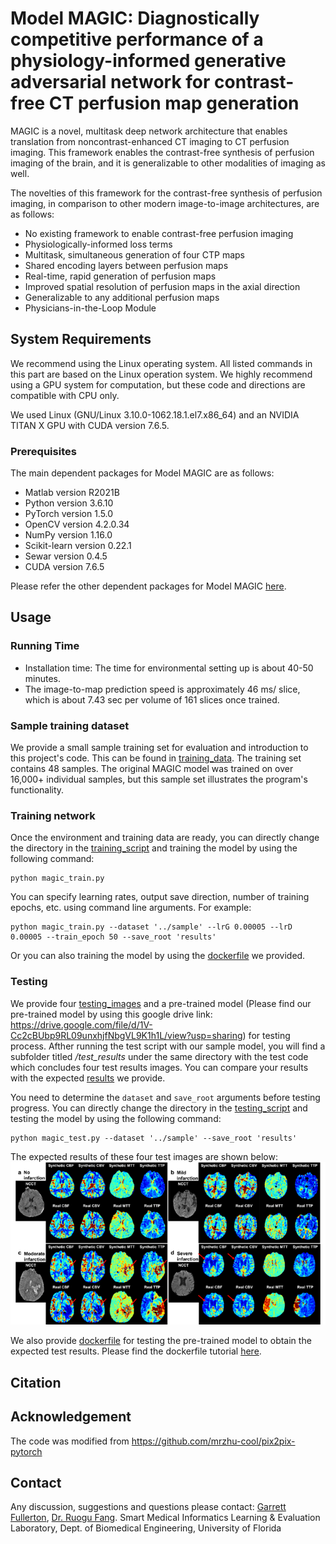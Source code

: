 # Model MAGIC: Diagnostically competitive performance of a physiology-informed generative adversarial network for contrast-free CT perfusion map generation

MAGIC is a novel, multitask deep network architecture that enables translation from noncontrast-enhanced CT imaging to CT perfusion imaging. This framework enables the contrast-free synthesis of perfusion imaging of the brain, and it is generalizable to other modalities of imaging as well.

The novelties of this framework for the contrast-free synthesis of perfusion imaging, in comparison to other modern image-to-image architectures, are as follows: 
- No existing framework to enable contrast-free perfusion imaging
- Physiologically-informed loss terms
- Multitask, simultaneous generation of four CTP maps 
- Shared encoding layers between perfusion maps
- Real-time, rapid generation of perfusion maps
- Improved spatial resolution of perfusion maps in the axial direction
- Generalizable to any additional perfusion maps
- Physicians-in-the-Loop Module

## System Requirements

We recommend using the Linux operating system. All listed commands in this part are based on the Linux operation system. We highly recommend using a GPU system for computation, but these code and directions are compatible with CPU only. 

We used Linux (GNU/Linux 3.10.0-1062.18.1.el7.x86_64) and an NVIDIA TITAN X GPU with CUDA version 7.6.5. 
### Prerequisites
The main dependent packages for Model MAGIC are as follows:
- Matlab version R2021B
- Python version 3.6.10
- PyTorch version 1.5.0
- OpenCV version 4.2.0.34
- NumPy version 1.16.0
- Scikit-learn version 0.22.1
- Sewar version 0.4.5
- CUDA version 7.6.5

Please refer the other dependent packages for Model MAGIC [here](magic_env.yml).

## Usage
### Running Time
- Installation time: The time for environmental setting up is about 40-50 minutes. 
- The image-to-map prediction speed is approximately 46 ms/ slice, which is about 7.43 sec per volume of 161 slices once trained.

### Sample training dataset
We provide a small sample training set for evaluation and introduction to this project's code. This can be found in [training_data](sample_train/). The training set contains 48 samples. The original MAGIC model was trained on over 16,000+ individual samples, but this sample set illustrates the program's functionality.

### Training network
Once the environment and training data are ready, you can directly change the directory in the [training_script](code/magic_train.py) and training the model by using the following command:
```
python magic_train.py 
```
You can specify learning rates, output save direction, number of training epochs, etc. using command line arguments. For example:  
```
python magic_train.py --dataset '../sample' --lrG 0.00005 --lrD 0.00005 --train_epoch 50 --save_root 'results' 
```
Or you can also training the model by using the [dockerfile](docker/train_docker) we provided. 

### Testing 
We provide four [testing_images](sample_test/test_imgs) and a pre-trained model (Please find our pre-trained model by using this google drive link: https://drive.google.com/file/d/1V-Cc2cBUbp9RL09unxhjfNbgVL9K1h1L/view?usp=sharing) for testing process. Afther running the test script with our sample model, you will find a subfolder titled */test_results* under the same directory with the test code which concludes four test results images. You can compare your results with the expected [results](sample_test/test_imgs_expected_results) we provide.

You need to determine the ```dataset``` and ```save_root``` arguments before testing progress. 
You can directly change the directory in the [testing_script](code/magic_test.py) and testing the model by using the following command:
```
python magic_test.py --dataset '../sample' --save_root 'results' 
```

The expected results of these four test images are shown below:
![](https://github.com/lab-smile/Model-MAGIC/blob/main/img/expected_results.png)

We also provide [dockerfile](docker/test_docker) for testing the pre-trained model to obtain the expected test results. Please find the dockerfile tutorial [here](docker/).

## Citation

## Acknowledgement
The code was modified from https://github.com/mrzhu-cool/pix2pix-pytorch

## Contact
Any discussion, suggestions and questions please contact:
[Garrett Fullerton](mailto:gfullerton245@gmail.com), [Dr. Ruogu Fang](mailto:ruogu.fang@bme.ufl.edu).
Smart Medical Informatics Learning & Evaluation Laboratory, Dept. of Biomedical Engineering, University of Florida
